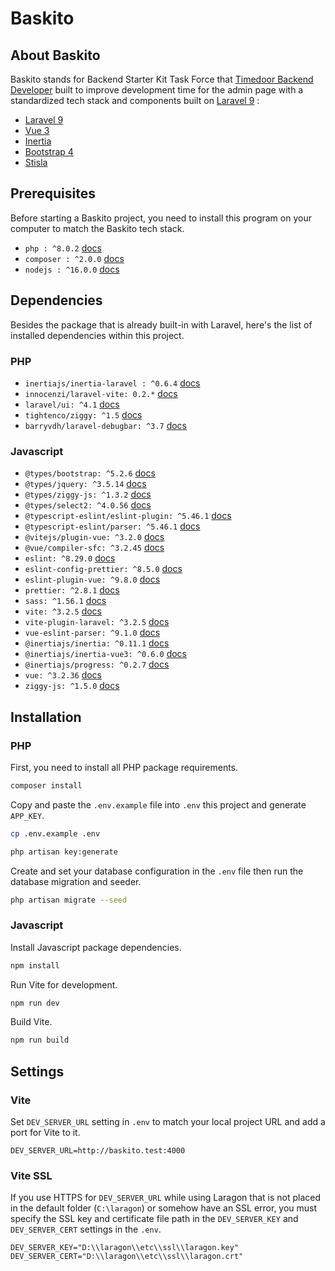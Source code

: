 # Baskito

## About Baskito

Baskito stands for Backend Starter Kit Task Force that [Timedoor Backend Developer](https://github.com/backend-timedoor) built to improve development time for the admin page with a standardized tech stack and components built on [Laravel 9](https://laravel.com/docs/9.x) :

- [Laravel 9](https://laravel.com/docs/9.x)
- [Vue 3](https://vuejs.org/guide/introduction.html)
- [Inertia](https://inertiajs.com)
- [Bootstrap 4](https://getbootstrap.com/docs/4.6/getting-started/introduction)
- [Stisla](https://github.com/stisla/stisla)

## Prerequisites

Before starting a Baskito project, you need to install this program on your computer to match the Baskito tech stack.

- ```php : ^8.0.2``` [docs](https://www.php.net)
- ```composer : ^2.0.0``` [docs](https://getcomposer.org/doc)
- ```nodejs : ^16.0.0``` [docs](https://nodejs.org)

## Dependencies

Besides the package that is already built-in with Laravel, here's the list of installed dependencies within this project.

### PHP

- ```inertiajs/inertia-laravel : ^0.6.4``` [docs](https://inertiajs.com)
- ```innocenzi/laravel-vite: 0.2.*``` [docs](https://laravel-vite.dev/guide/extra-topics/inertia.html)
- ```laravel/ui: ^4.1``` [docs](https://github.com/laravel/ui)
- ```tightenco/ziggy: ^1.5``` [docs](https://github.com/tighten/ziggy)
- ```barryvdh/laravel-debugbar: ^3.7``` [docs](https://github.com/barryvdh/laravel-debugbar)

### Javascript

- ```@types/bootstrap: ^5.2.6``` [docs](https://github.com/DefinitelyTyped/DefinitelyTyped)
- ```@types/jquery: ^3.5.14``` [docs](https://github.com/DefinitelyTyped/DefinitelyTyped)
- ```@types/ziggy-js: ^1.3.2``` [docs](https://github.com/DefinitelyTyped/DefinitelyTyped)
- ```@types/select2: ^4.0.56``` [docs](https://github.com/DefinitelyTyped/DefinitelyTyped)
- ```@typescript-eslint/eslint-plugin: ^5.46.1``` [docs](https://typescript-eslint.io)
- ```@typescript-eslint/parser: ^5.46.1``` [docs](https://typescript-eslint.io)
- ```@vitejs/plugin-vue: ^3.2.0``` [docs](https://github.com/vitejs/vite-plugin-vue/blob/main/packages/plugin-vue/README.md)
- ```@vue/compiler-sfc: ^3.2.45``` [docs](https://github.com/vuejs/core/tree/main/packages/compiler-sfc#readme)
- ```eslint: ^8.29.0``` [docs](https://eslint.org)
- ```eslint-config-prettier: ^8.5.0``` [docs](https://github.com/prettier/eslint-config-prettier)
- ```eslint-plugin-vue: ^9.8.0``` [docs](https://eslint.vuejs.org)
- ```prettier: ^2.8.1``` [docs](https://prettier.io)
- ```sass: ^1.56.1``` [docs](https://sass-lang.com)
- ```vite: ^3.2.5``` [docs](https://vitejs.dev)
- ```vite-plugin-laravel: ^3.2.5``` [docs](https://laravel-vite.dev)
- ```vue-eslint-parser: ^9.1.0``` [docs](https://github.com/vuejs/vue-eslint-parser)
- ```@inertiajs/inertia: ^0.11.1``` [docs](https://inertiajs.com)
- ```@inertiajs/inertia-vue3: ^0.6.0``` [docs](https://inertiajs.com)
- ```@inertiajs/progress: ^0.2.7``` [docs](https://inertiajs.com/progress-indicators#top)
- ```vue: ^3.2.36``` [docs](https://vuejs.org/guide/introduction.html)
- ```ziggy-js: ^1.5.0``` [docs](https://github.com/tighten/ziggy)

## Installation

### PHP

First, you need to install all PHP package requirements.

```bash
composer install
```

Copy and paste the `.env.example` file into `.env` this project and generate `APP_KEY`.

```bash
cp .env.example .env

php artisan key:generate
```

Create and set your database configuration in the `.env` file then run the database migration and seeder.

```bash
php artisan migrate --seed
```

### Javascript

Install Javascript package dependencies.

```bash
npm install
```

Run Vite for development.

```bash
npm run dev
```

Build Vite.

```bash
npm run build
```

## Settings

### Vite

Set `DEV_SERVER_URL` setting in `.env` to match your local project URL and add a port for Vite to it.

```.env
DEV_SERVER_URL=http://baskito.test:4000
```

### Vite SSL

If you use HTTPS for `DEV_SERVER_URL` while using Laragon that is not placed in the default folder (`C:\laragon`) or somehow have an SSL error, you must specify the SSL key and certificate file path in the `DEV_SERVER_KEY` and `DEV_SERVER_CERT` settings in the `.env`.

```.env
DEV_SERVER_KEY="D:\\laragon\\etc\\ssl\\laragon.key"
DEV_SERVER_CERT="D:\\laragon\\etc\\ssl\\laragon.crt"
```
